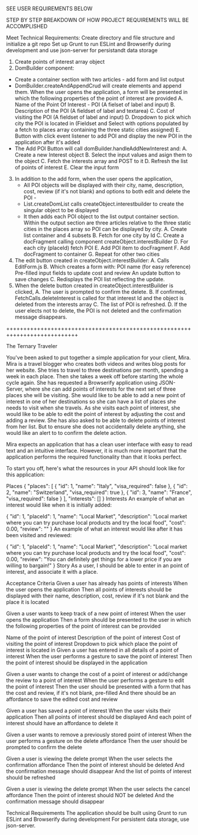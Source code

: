 SEE USER REQUIREMENTS BELOW

STEP BY STEP BREAKDOWN OF HOW PROJECT REQUIREMENTS WILL BE ACCOMPLISHED

Meet Technical Requirements:
Create directory and file structure and initialize a git repo
Set up Grunt to run ESLint and Browserify during development and use json-server for persistandt data storage

1. Create points of interest array object
2. DomBuilder component:
  - Create a container section with two articles - add form and list output
  - DomBuilder.createAndAppendCrud will create elements and append them.
    When the user opens the application, a form will be presented in which
    the following properties of the point of interest are provided
      A. Name of the Point Of Interest - POI (A fielset of label and input)
      B. Description of the POI (A fieldset of label and textarea)
      C. Cost of visiting the POI (A fieldset of label and input)
      D. Dropdown to pick which city the POI is located in (Fieldset and          Select with options populated by a fetch to places array containing      the  three static cities assigned)
      E. Button with click event listener to add POI and display the new POI      in the application after it's added
  - The Add POI Button will call domBuilder.handleAddNewInterest and:
      A. Create a new Interest object
      B. Select the input values and asign them to the object
      C. Fetch the interests array and POST to it
      D. Refresh the list of points of interest
      E. Clear the input form
3. In addition to the add form, when the user opens the application,
    - All POI objects will be displayed with their city, name, description, cost, review (if it's not blank) and options to both edit and delete the POI - 
    - List.createDomList calls createObject.interestbuilder to create the singular object to be displayed
    - It then adds each POI object to the list output container section. Within the output section are three articles relative to the three static cities in the places array so POI can be displayed by city.
      A. Create list container and 4 subsets
      B. Fetch for one city by Id
      C. Create a docFragment calling component createObject.interestBuilder
      D. For each city (placeId) fetch POI
      E. Add POI item to docFragment
      F. Add docFragment to container
      G. Repeat for other two cities
4. The edit button created in createObject.interestBuilder:
      A. Calls EditForm.js
      B. Which creates a form with:
           POI name (for easy reference)
           Pre-filled input fields to update cost and review
           An update button to save changes
      C. Redisplays the POI list reflecting the update.
5. When the delete button created in createObject.interestBuilder is clicked,        A. The user is prompted to confirm the delete.
      B. If confirmed, FetchCalls.deleteInterest is called for that interest      Id and the object is deleted from the interests array
      C. The list of POI is refreshed.
      D. If the user elects not to delete, the POI is not deleted and the confirmation message disappears.
  
  +++++++++++++++++++++++++++++++++++++++++++++++++++++++++++++++++++++++++++

The Ternary Traveler


You've been asked to put together a simple application for your client, Mira. Mira is a travel blogger who creates both videos and writes blog posts for her website. She tries to travel to three destinations per month, spending a week in each place. Then she takes a week off before starting the whole cycle again. She has requested a Browserify application using JSON-Server, where she can add points of interests for the next set of three places she will be visiting. She would like to be able to add a new point of interest in one of her destinations so she can have a list of places she needs to visit when she travels. As she visits each point of interest, she would like to be able to edit the point of interest by adjusting the cost and adding a review. She has also asked to be able to delete points of interest from her list. But to ensure she does not accidentally delete anything, she would like an alert to to confirm the delete action.

Mira expects an application that has a clean user interface with easy to read text and an intuitive interface. However, it is much more important that the application performs the required functionality than that it looks perfect.

To start you off, here's what the resources in your API should look like for this application:

Places
{
  "places": [
    { 
      "id": 1, 
      "name": "Italy", 
      "visa_required": false 
    },
    { 
      "id": 2, 
      "name": "Switzerland", 
      "visa_required": true 
    },
    { 
      "id": 3, 
      "name": "France", 
      "visa_required": false
    }
  ],
  "interests": []
}
Interests
An example of what an interest would like when it is initially added:

{ "id": 1, "placeId": 1, "name": "Local Market", "description": "Local market where you can try purchase local products and try the local food", "cost": 0.00, "review": "" }
An example of what an interest would like after it has been visited and reviewed:

{ "id": 1, "placeId": 1, "name": "Local Market", "description": "Local market where you can try purchase local products and try the local food", "cost": 0.00, "review": "You can definitely get things for a lower price if you are willing to bargain!" }
Story
As a user, I should be able to enter in an point of interest, and associate it with a place.

Acceptance Criteria
Given a user has already has points of interests
When the user opens the application
Then all points of interests should be displayed with their name, description, cost, review if it's not blank and the place it is located

Given a user wants to keep track of a new point of interest
When the user opens the application
Then a form should be presented to the user in which the following properties of the point of interest can be provided

Name of the point of interest
Description of the point of interest
Cost of visiting the point of interest
Dropdown to pick which place the point of interest is located in
Given a user has entered in all details of a point of interest
When the user performs a gesture to save the point of interest
Then the point of interest should be displayed in the application

Given a user wants to change the cost of a point of interest or add/change the review to a point of interest
When the user performs a gesture to edit the point of interest
Then the user should be presented with a form that has the cost and review, if it's not blank, pre-filled
And there should be an affordance to save the edited cost and review

Given a user has saved a point of interest
When the user visits their application
Then all points of interest should be displayed
And each point of interest should have an affordance to delete it

Given a user wants to remove a previously stored point of interest
When the user performs a gesture on the delete affordance
Then the user should be prompted to confirm the delete

Given a user is viewing the delete prompt When the user selects the confirmation affordance Then the point of interest should be deleted And the confirmation message should disappear And the list of points of interest should be refreshed

Given a user is viewing the delete prompt When the user selects the cancel affordance Then the point of interest should NOT be deleted And the confirmation message should disappear

Technical Requirements
The application should be built using Grunt to run ESLint and Browserify during development
For persistent data storage, use json-server.